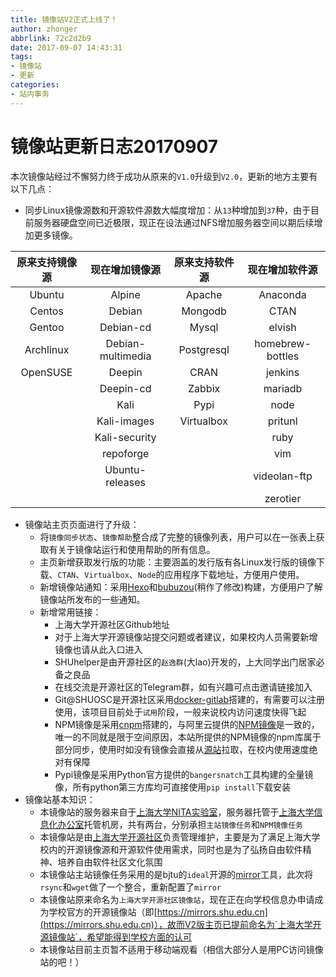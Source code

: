 ```yaml
---
title: 镜像站V2正式上线了！
author: zhonger
abbrlink: 72c2d2b9
date: 2017-09-07 14:43:31
tags:
- 镜像站
- 更新
categories:
- 站内事务
---
```


# 镜像站更新日志20170907

本次镜像站经过不懈努力终于成功从原来的`V1.0`升级到`V2.0`，更新的地方主要有以下几点：

- 同步Linux镜像源数和开源软件源数大幅度增加：从`13`种增加到`37`种，由于目前服务器硬盘空间已近极限，现正在设法通过NFS增加服务器空间以期后续增加更多镜像。

|  原来支持镜像源  |      现在增加镜像源      |  原来支持软件源   |     现在增加软件源      |
| :-------: | :---------------: | :--------: | :--------------: |
|  Ubuntu   |      Alpine       |   Apache   |     Anaconda     |
|  Centos   |      Debian       |  Mongodb   |       CTAN       |
|  Gentoo   |     Debian-cd     |   Mysql    |      elvish      |
| Archlinux | Debian-multimedia | Postgresql | homebrew-bottles |
| OpenSUSE  |      Deepin       |    CRAN    |     jenkins      |
|           |     Deepin-cd     |   Zabbix   |     mariadb      |
|           |       Kali        |    Pypi    |       node       |
|           |    Kali-images    | Virtualbox |     pritunl      |
|           |   Kali-security   |            |       ruby       |
|           |     repoforge     |            |       vim        |
|           |  Ubuntu-releases  |            |   videolan-ftp   |
|           |                   |            |     zerotier     |

- 镜像站主页页面进行了升级：
  - 将`镜像同步状态`、`镜像帮助`整合成了完整的镜像列表，用户可以在一张表上获取有关于镜像站运行和使用帮助的所有信息。
  - 主页新增获取发行版的功能：主要涵盖的发行版有各Linux发行版的镜像下载、`CTAN`、`Virtualbox`、`Node`的应用程序下载地址，方便用户使用。
  - 新增镜像站通知：采用[Hexo](https://heox.io)和[bubuzou](https://github.com/bulandent/hexo-theme-bubuzou)(稍作了修改)构建，方便用户了解镜像站所发布的一些通知。
  - 新增常用链接：
    - 上海大学开源社区Github地址
    - 对于上海大学开源镜像站提交问题或者建议，如果校内人员需要新增镜像也请从此入口进入
    - SHUhelper是由开源社区的`赵逸群`(大lao)开发的，上大同学出门居家必备之良品
    - 在线交流是开源社区的Telegram群，如有兴趣可点击邀请链接加入
    - Git@SHUOSC是开源社区采用[docker-gitlab](https://github.com/sameersbn/docker-gitlab)搭建的，有需要可以注册使用，该项目目前处于`试用`阶段，一般来说校内访问速度快得飞起
    - NPM镜像是采用[cnpm](https://github.com/cnpm/cnpmjs.org)搭建的，与阿里云提供的[NPM镜像](https://npm.taobao.org)是一致的，唯一的不同就是限于空间原因，本站所提供的NPM镜像的npm库属于部分同步，使用时如没有镜像会直接从[源站](https://registry.npmjs.org)拉取，在校内使用速度绝对有保障
    - Pypi镜像是采用Python官方提供的`bangersnatch`工具构建的全量镜像，所有python第三方库均可直接使用`pip install`下载安装
- 镜像站基本知识：
  - 本镜像站的服务器来自于[上海大学NITA实验室](https://nita.shu.edu.cn)，服务器托管于[上海大学信息化办公室](http://www.its.shu.edu.cn)托管机房，共有两台，分别承担`主站镜像任务`和`NPM镜像任务`
  - 本镜像站是由[上海大学开源社区](https://osc.shu.edu.cn)负责管理维护，主要是为了满足上海大学校内的开源镜像源和开源软件使用需求，同时也是为了弘扬自由软件精神、培养自由软件社区文化氛围
  - 本镜像站主站镜像任务采用的是bjtu的`ideal`开源的[mirror](https://github.com/ideal/mirror)工具，此次将`rsync`和`wget`做了一个整合，重新配置了`mirror`
  - 本镜像站原来命名为`上海大学开源社区镜像站`，现在正在向学校信息办申请成为学校官方的开源镜像站（即[https://mirrors.shu.edu.cn](https://mirrors.shu.edu.cn)），故而V2版主页已提前命名为`上海大学开源镜像站`，希望能得到学校方面的认可
  - 本镜像站目前主页暂不适用于移动端观看（相信大部分人是用PC访问镜像站的吧！）